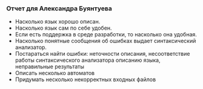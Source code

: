### Отчет для Александра Буянтуева

   * Насколько язык хорошо описан.
   * Насколько язык сам по себе удобен.
   * Если есть поддержка в среде разработки, то насколько она удобная.
   * Насколько понятные сообщения об ошибках выдает синтаксический анализатор.
   * Постараться найти ошибки: неточности описания, несоответствие работы синтаксического анализатора описанию языка, неправильные результаты
   * Описать несколько автоматов
   * Придумать несколько некорректных входных файлов